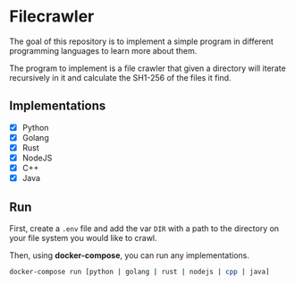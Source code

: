 # Filecrawler

The goal of this repository is to implement a simple program in different programming languages to learn more about them.

The program to implement is a file crawler that given a directory will iterate recursively in it and calculate the SH1-256 of the files it find.

## Implementations

- [x] Python
- [x] Golang
- [x] Rust
- [x] NodeJS
- [x] C++
- [x] Java

## Run

First, create a `.env` file and add the var `DIR` with a path to the directory on your file system you would like to crawl.

Then, using **docker-compose**, you can run any implementations.

```bash
docker-compose run [python | golang | rust | nodejs | cpp | java]
```
